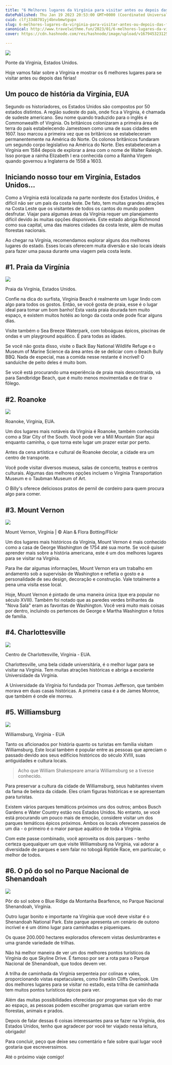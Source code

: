 ```yaml
---
title: "6 Melhores lugares da Virgínia para visitar antes ou depois das férias"
datePublished: Thu Jan 19 2023 20:53:00 GMT+0000 (Coordinated Universal Time)
cuid: clfj33d8701yj4bnvbmwtgupx
slug: 6-melhores-lugares-da-virginia-para-visitar-antes-ou-depois-das-ferias
canonical: http://www.travelwithme.fun/2023/01/6-melhores-lugares-da-virginia-para.html
cover: https://cdn.hashnode.com/res/hashnode/image/upload/v1679453231250/c36f3459-f604-4d57-93b2-05dbc3697451.png

---
```


![](https://cdn.hashnode.com/res/hashnode/image/upload/v1679453217419/9412858f-927e-46a8-ae38-d23e2a378a89.png)

Ponte da Virginia, Estados Unidos.

Hoje vamos falar sobre a Virgínia e mostrar os 6 melhores lugares para se visitar antes ou depois das férias!

Um pouco de história da Virgínia, EUA
-------------------------------------

Segundo os historiadores, os Estados Unidos são compostos por 50 estados distintos. A região sudeste do país, onde fica a Virgínia, é chamada de sudeste americano. Seu nome quando traduzido para o inglês é Commonwealth of Virginia. Os britânicos colonizaram a primeira área de terra do país estabelecendo Jamestown como uma de suas cidades em 1607. Isso marcou a primeira vez que os britânicos se estabeleceram permanentemente na América do Norte. Os colonos britânicos fundaram um segundo corpo legislativo na América do Norte. Eles estabeleceram a Virgínia em 1584 depois de explorar a área com o nome de Walter Raleigh. Isso porque a rainha Elizabeth I era conhecida como a Rainha Virgem quando governou a Inglaterra de 1558 a 1603.

Iniciando nosso tour em Virgínia, Estados Unidos...
---------------------------------------------------

Como a Virgínia está localizada na parte nordeste dos Estados Unidos, é difícil não ser um país da costa leste. De fato, tem muitas grandes atrações na Costa Leste que os visitantes de todos os cantos do mundo podem desfrutar. Viajar para algumas áreas da Virgínia requer um planejamento difícil devido às muitas opções disponíveis. Este estado abriga Richmond como sua capital, uma das maiores cidades da costa leste, além de muitas florestas nacionais.

Ao chegar na Virgínia, recomendamos explorar alguns dos melhores lugares do estado. Esses locais oferecem muita diversão e são locais ideais para fazer uma pausa durante uma viagem pela costa leste.

#1. Praia da Virgínia
---------------------

[![](https://cdn.hashnode.com/res/hashnode/image/upload/v1679453219319/7222c8d6-9e92-4ee9-b2d7-a503ae998e76.png)](https://blogger.googleusercontent.com/img/b/R29vZ2xl/AVvXsEgWMD_5c2NnW6l1L0lVRzWvsLgJCJiEYrUw9o3bB4sovTO7sC5zb1t-16DQUGtMRBNGC0Pw5fxfvlG4OzIfRDcEniCDDTVbJzod7FBP1BD8_XOvOVYKag0msAHsVf6a0cibi4LOzbKof4bocqmtPG4SOURP-OxtKlCkDkVBVJOblZIdLQ4UCLyP5XETNA/s1224/74b1e3af-ed14-48fc-bf25-2aa13ef4ed1a.png)

Praia da Virgínia, Estados Unidos.

  

Confie na dica do surfista, Virginia Beach é realmente um lugar lindo com algo para todos os gostos. Então, se você gosta de praia, esse é o lugar ideal para tomar um bom banho! Esta vasta praia dourada tem muito espaço, e existem muitos hotéis ao longo da costa onde pode ficar alguns dias.

  

Visite também o Sea Breeze Waterpark, com toboáguas épicos, piscinas de ondas e um playground aquático. É para todas as idades.

  

Se você não gosta disso, visite o Back Bay National Wildlife Refuge e o Museum of Marine Science da área antes de se deliciar com o Beach Bully BBQ. Nada de especial, mas a comida nesse restante é incrível! O sanduíche de peito deles é muito bom.

  

Se você está procurando uma experiência de praia mais descontraída, vá para Sandbridge Beach, que é muito menos movimentada e de tirar o fôlego.

#2. Roanoke
-----------

![](https://cdn.hashnode.com/res/hashnode/image/upload/v1679453221805/e09b2017-c4aa-4744-950a-3342795fe463.png)

Roanoke, Virgínia, EUA.

  

Um dos lugares mais notáveis ​​da Virgínia é Roanoke, também conhecida como a Star City of the South. Você pode ver a Mill Mountain Star aqui enquanto caminha, o que torna este lugar um prazer estar por perto.

  

Antes da cena artística e cultural de Roanoke decolar, a cidade era um centro de transporte.

  

Você pode visitar diversos museus, salas de concerto, teatros e centros culturais. Algumas das melhores opções incluem o Virginia Transportation Museum e o Taubman Museum of Art.

  

O Billy's oferece deliciosos pratos de pernil de cordeiro para quem procura algo para comer.

  

#3. Mount Vernon
----------------

![](https://cdn.hashnode.com/res/hashnode/image/upload/v1679453223867/23f4dbf5-ed1f-476c-9407-94a7486f9e44.png)

Mount Vernon, Virgínia | © Alan & Flora Botting/Flickr

Um dos lugares mais históricos da Virgínia, Mount Vernon é mais conhecido como a casa de George Washington de 1754 até sua morte. Se você quiser aprender mais sobre a história americana, este é um dos melhores lugares para se visitar na Virgínia.

Para lhe dar algumas informações, Mount Vernon era um trabalho em andamento sob a supervisão de Washington e refletia o gosto e a personalidade de seu design, decoração e construção. Vale totalmente a pena uma visita esse local.

Hoje, Mount Vernon é pintado de uma maneira única (que era popular no século XVIII). Também foi notado que as paredes verdes brilhantes da "Nova Sala" eram as favoritas de Washington. Você verá muito mais coisas por dentro, incluindo os pertences de George e Martha Washington e fotos de família.

#4. Charlottesville
-------------------

![](https://cdn.hashnode.com/res/hashnode/image/upload/v1679453225579/7b9a4940-6d8c-4071-af5c-0ed9f56358d3.png)

Centro de Charlottesville, Virgínia - EUA.

  

Charlottesville, uma bela cidade universitária, é o melhor lugar para se visitar na Virgínia. Tem muitas atrações históricas e abriga a excelente Universidade da Virgínia.

  

A Universidade da Virgínia foi fundada por Thomas Jefferson, que também morava em duas casas históricas. A primeira casa é a de James Monroe, que também é onde ele morreu.

#5. Williamsburg
----------------

[![](https://cdn.hashnode.com/res/hashnode/image/upload/v1679453227573/314a4df1-418c-44b7-8f69-1d7e6869df55.png)](https://blogger.googleusercontent.com/img/b/R29vZ2xl/AVvXsEgur3f9ic-BnDaulgnXGxYaGPjnvrUs1nEbwtey62MqKy8mCUMbe66pGh3Yl8FycWeuU1HTXbczjen457sdcF9vQ9AIVvZwnf0t4uPLkxBORW_ChwdIs8AXtvBKuggT-FXUFMztPOYiCacQIBHEKufqUmTaw493iuc4cgmWkgpioD2mnRZvzOg43hsa5g/s1224/6445bad6-34fa-4e03-bfd7-aba969d2e57f.png)

Williamsburg, Virgínia - EUA

Tanto os aficionados por história quanto os turistas em família visitam Williamsburg. Este local também é popular entre as pessoas que apreciam o passado devido aos seus edifícios históricos do século XVIII, suas antiguidades e cultura locais.

> Acho que William Shakespeare amaria Williamsburg se a tivesse conhecido.

Para preservar a cultura da cidade de Williamsburg, seus habitantes vivem da fama de beleza da cidade. Eles criam figuras históricas e se apresentam para turistas.

Existem vários parques temáticos próximos uns dos outros; ambos Busch Gardens e Water Country estão nos Estados Unidos. No entanto, se você está procurando um pouco mais de emoção, considere visitar um dos parques temáticos épicos próximos. Ambos os locais oferecem passeios de um dia - o primeiro é o maior parque aquático de toda a Virgínia.

Com este passe combinado, você aproveita os dois parques - tenho certeza quequalquer um que visite Williamsburg na Virgínia, vai adorar a diversidade de parques e sem falar no tobogã Riptide Race, em particular, o melhor de todos.

#6. O pô do sol no Parque Nacional de Shenandoah
------------------------------------------------

[![](https://cdn.hashnode.com/res/hashnode/image/upload/v1679453229291/b2124e40-d45a-4024-bc00-0e32ec3776c7.png)](https://blogger.googleusercontent.com/img/b/R29vZ2xl/AVvXsEi4eHrQJyEZVgujy7JcXBEnpHJkpJGMn7i7irW2eiqMI-62Ul_uhGYwvETUMQm0WLJOvLMEBkwMymrAehHoRhnXTZRn-R4PXdi5JrQlV2bbHz1nArpbtXZyvkPI7sW4TvJjjn0t4H5HNUD0dmrahl1HFu_oo-1zQx9hDPEasEE3rTSIXKQyLy1ACwq9QA/s1224/2e12bfd9-86b1-4985-9c59-51b9ee84cf9e.png)

Pôr do sol sobre o Blue Ridge da Montanha Bearfence, no Parque Nacional Shenandoah, Virgínia.

Outro lugar bonito e importante na Virgínia que você deve visitar é o Shenandoah National Park. Este parque apresenta um cenário de outono incrível e é um ótimo lugar para caminhadas e piqueniques.

Os quase 200.000 hectares explorados oferecem vistas deslumbrantes e uma grande variedade de trilhas.

Não há melhor maneira de ver um dos melhores pontos turísticos da Virgínia do que Skyline Drive. É famoso por ser a rota para o Parque Nacional de Shenandoah, que todos devem ver.

A trilha de caminhada da Virgínia serpenteia por colinas e vales, proporcionando vistas espetaculares, como Franklin Cliffs Overlook. Um dos melhores lugares para se visitar no estado, esta trilha de caminhada tem muitos pontos turísticos épicos para ver.

Além das muitas possibilidades oferecidas por programas que vão do mar ao espaço, as pessoas podem escolher programas que variam entre florestas, animais e prados.

Depois de falar dessas 6 coisas interessantes para se fazer na Virgínia, dos Estados Unidos, tenho que agradecer por você ter viajado nessa leitura, obrigado!

Para concluir, peço que deixe seu comentário e fale sobre qual lugar você gostaria que escreverssimos.

Até o próximo viaje comigo!